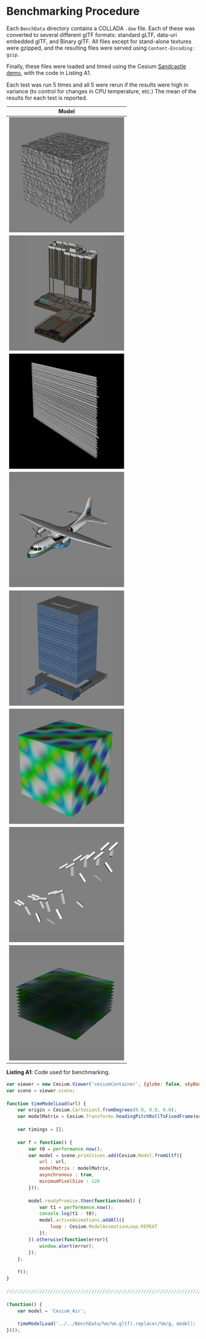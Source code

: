 # Benchmarking Procedure

Each `BenchData` directory contains a COLLADA `.dae` file.  Each of these was converted to several different glTF formats: standard gLTF, data-uri embedded glTF, and Binary glTF.  All files except for stand-alone textures were gzipped, and the resulting files were served using `Content-Encoding: gzip`.

Finally, these files were loaded and timed using the Cesium [Sandcastle demo](http://cesiumjs.org/Cesium/Apps/Sandcastle/), with the code in Listing A1.

Each test was run 5 times and all 5 were rerun if the results were high in variance (to control for changes in CPU temperature, etc.)  The mean of the results for each test is reported.

| Model                                          |
|:----------------------------------------------:|
| ![`100kTris.png`     ](thumb/100kTris.png    ) |
| ![`1200_12th.png`    ](thumb/1200_12th.png   ) |
| ![`BinaryTree.png`   ](thumb/BinaryTree.png  ) |
| ![`Cesium_Air.png`   ](thumb/Cesium_Air.png  ) |
| ![`EauClaire.png`    ](thumb/EauClaire.png   ) |
| ![`LargeTex.png`     ](thumb/LargeTex.png    ) |
| ![`SpinningTree.png` ](thumb/SpinningTree.png) |
| ![`TenTex.png`       ](thumb/TenTex.png      ) |

**Listing A1**: Code used for benchmarking.
```javascript
var viewer = new Cesium.Viewer('cesiumContainer', {globe: false, skyBox: false, skyAtmosphere: false});
var scene = viewer.scene;

function timeModelLoad(url) {
    var origin = Cesium.Cartesian3.fromDegrees(0.0, 0.0, 0.0);
    var modelMatrix = Cesium.Transforms.headingPitchRollToFixedFrame(origin, 0.0, 0.0, 0.0);

    var timings = [];

    var f = function() {
        var t0 = performance.now();
        var model = scene.primitives.add(Cesium.Model.fromGltf({
            url : url,
            modelMatrix : modelMatrix,
            asynchronous : true,
            minimumPixelSize : 128
        }));

        model.readyPromise.then(function(model) {
            var t1 = performance.now();
            console.log(t1 - t0);
            model.activeAnimations.addAll({
                loop : Cesium.ModelAnimationLoop.REPEAT
            });
        }).otherwise(function(error){
            window.alert(error);
        });
    };

    f();
}

///////////////////////////////////////////////////////////////////////////

(function() {
    var model = 'Cesium_Air';

    timeModelLoad('../../BenchData/%m/%m.gltf).replace(/%m/g, model);
})();
```
